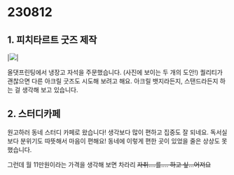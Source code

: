 # 230812

## 1. 피치타르트 굿즈 제작

|<img src="//peachtart2.s3.ap-northeast-1.amazonaws.com/tart/f28bf939-0cb8-4011-b716-b867b351b8e5.webp" with="100%">|

올댓프린팅에서 냉장고 자석을 주문했습니다. (사진에 보이는 두 개의 도안!) 퀄리티가 괜찮으면 다른 아크릴 굿즈도 시도해 보려고 해요. 아크릴 뱃지라든지, 스탠드라든지 하는 걸 생각해 보고 있습니다.

## 2. 스터디카페

원고하러 동네 스터디 카페로 왔습니다! 생각보다 많이 편하고 집중도 잘 되네요. 독서실보다 분위기도 따뜻해서 마음이 편해요! 동네에 이렇게 편한 곳이 있었을 줄은 상상도 못 했습니다.

그런데 월 11만원이라는 가격을 생각해 보면 차라리 ~~자취....를.... 하고 싶...어져요~~